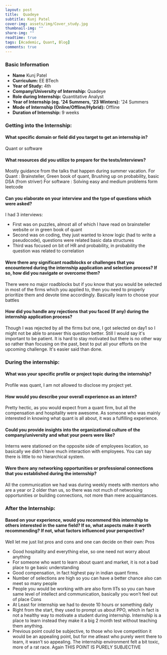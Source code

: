 ```yaml
---
layout: post
title:  Quadeye
subtitle: Kunj Patel
cover-img: assets/img/Cover_study.jpg
thumbnail-img: ""
share-img: ""
readtime: true
tags: [Academic, Quant, Blog]
comments: true
---
```


### Basic Information

- **Name** Kunj Patel
- **Curriculum:** EE BTech
- **Year of Study:** 4th
- **Company/University of Internship:**  Quadeye
- **Role during Internship:** Quantitative Analyst
- **Year of Internship (eg. \'24 Summers, \'23 Winters):** '24 Summers
- **Mode of Internship (Online/Offline/Hybrid):** Offline
- **Duration of Internship:** 9 weeks

### Getting into the Internship:

#### What specific domain or field did you target to get an internship in?
Quant or software

#### What resources did you utilize to prepare for the tests/interviews?
Mostly guidance from the talks that happen during summer vacation.
For Quant : Brainsteller, Green book of quant, Brushing up on probability, basic DSA (from striver)
For software : Solving easy and medium problems form leetcode

#### Can you elaborate on your interview and the type of questions which were asked?
I had 3 interviews:
- First was on puzzles, almost all of which I have read on brainsteller website or in green book of
quant
- Second was on coding, they just wanted to know logic (had to write a pseudocode), questions
were related basic data structures
- Third was focused on bit of HR and probability, in probability the question was related to
correlation

#### Were there any significant roadblocks or challenges that you encountered during the internship application and selection process? If so, how did you navigate or overcome them?
There were no major roadblocks but if you know that you would be selected in most of the firms which
you applied to, then you need to properly prioritize them and devote time accordingly.
Basically learn to choose your battles

#### How did you handle any rejections that you faced (If any) during the internship application process?
Though I was rejected by all the firms but one, I got selected on day1 so I might not be able to answer this
question better. Still I would say it's important to be patient. It is hard to stay motivated but there is no
other way so rather than focusing on the past, best to put all your efforts on the upcoming challenge. It's
easier said than done.

### During the internship:

#### What was your specific profile or project topic during the internship?
Profile was quant, I am not allowed to disclose my project yet.

#### How would you describe your overall experience as an intern?
Pretty hectic, as you would expect from a quant firm, but all the compensation and hospitality were
awesome. As someone who was mainly interested in knowing what quant is all about, it was a fulfilling
experience.

#### Could you provide insights into the organizational culture of the company/university and what your peers were like?
Interns were stationed on the opposite side of employees location, so basically we didn't have much
interaction with employees. You can say there is little to no hierarchical system.

#### Were there any networking opportunities or professional connections that you established during the internship?
All the communication we had was during weekly meets with mentors who are a year or 2 older than us,
so there was not much of networking opportunities or building connections, not more than mere
acquaintances.

### After the Internship:

#### Based on your experience, would you recommend this internship to others interested in the same field? If so, what aspects make it worth recommending? If not, what factors influenced your perspective?
Well let me just list pros and cons and one can decide on their own:
Pros
- Good hospitality and everything else, so one need not worry about anything
- For someone who want to learn about quant and market, it is not a bad place to ge basic
understanding
- Good compensation, in fact highest pay in indian quant firms.
- Number of selections are high so you can have a better chance also can meet so many people
- People you would be working with are also form IITs so you can have same level of intellect and
communication, basically you won’t feel out of place
Cons
- At Least for internship we had to devote 10 hours or something daily
- Right from the start, they used to prompt us about PPO, which in fact is not a healthy way to
motivate a student during internship. Internship is a place to learn instead they make it a big 2
month test without teaching them anything.
- Previous point could be subjective, to those who love competition it would be an appealing point,
but for me atleast who purely went there to learn, it wasn’t so appealing. The internship
environment felt a bit toxic, more of a rat race. Again THIS POINT IS PURELY SUBJECTIVE
